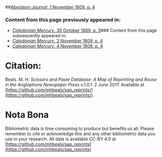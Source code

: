 ##[*Aberdeen Journal*, 1 November 1809, p. 4](https://mhbeals.github.io/sap_html/Aberdeen-Journal/Aberdeen-Journal-1-November-1809-p-4)

### Content from this page previously appeared in:
+ [*Caledonian Mercury*, 30 October 1809, p. 3](https://mhbeals.github.io/sap_html/Caledonian-Mercury/Caledonian-Mercury-30-October-1809-p-3)### Content from this page subsequently appeared in:
+ [*Caledonian Mercury*, 2 November 1809, p. 4](https://mhbeals.github.io/sap_html/Caledonian-Mercury/Caledonian-Mercury-2-November-1809-p-4)
+ [*Caledonian Mercury*, 4 November 1809, p. 4](https://mhbeals.github.io/sap_html/Caledonian-Mercury/Caledonian-Mercury-4-November-1809-p-4)
                    
# Citation: 

Beals. M. H. *Scissors and Paste Database: A Map of Reprinting and Reuse in the Anglophone Newspaper Press v.1.0.1.* 2 June 2017. Available at [https://github.com/mhbeals/sap_reprints/](https://github.com/mhbeals/sap_reprints/). 
                    
# Nota Bona

Bibliometric data is time consuming to produce but benefits us all. Please remember to cite or acknowledge this and any other bibliometric data you use in your research. All data is available CC-BY 4.0 at [https://github.com/mhbeals/sap_reprints](https://github.com/mhbeals/sap_reprints)